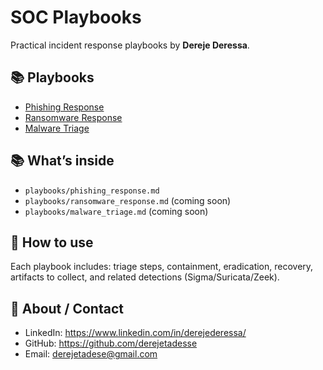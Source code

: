 # SOC Playbooks
Practical incident response playbooks by **Dereje Deressa**.

## 📚 Playbooks
- [Phishing Response](playbooks/phishing_response.md)
- [Ransomware Response](playbooks/ransomware_response.md)
- [Malware Triage](playbooks/malware_triage.md)

## 📚 What’s inside
- `playbooks/phishing_response.md`
- `playbooks/ransomware_response.md` (coming soon)
- `playbooks/malware_triage.md` (coming soon)

## 🔧 How to use
Each playbook includes: triage steps, containment, eradication, recovery,
artifacts to collect, and related detections (Sigma/Suricata/Zeek).

## 👤 About / Contact
- LinkedIn: https://www.linkedin.com/in/derejederessa/
- GitHub: https://github.com/derejetadesse
- Email: <derejetadese@gmail.com>
